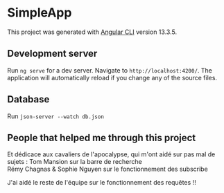 # SimpleApp

This project was generated with [Angular CLI](https://github.com/angular/angular-cli) version 13.3.5.

## Development server

Run `ng serve` for a dev server. Navigate to `http://localhost:4200/`. The application will automatically reload if you change any of the source files.

## Database

Run `json-server --watch db.json`


## People that helped me through this project
Et dédicace aux cavaliers de l'apocalypse, qui m'ont aidé sur pas mal de sujets :
Tom Mansion sur la barre de recherche  
Rémy Chagnas & Sophie Nguyen sur le fonctionnement des subscribe

J'ai aidé le reste de l'équipe sur le fonctionnement des requêtes !!  
